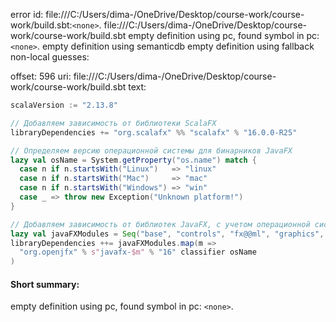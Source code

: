error id: file:///C:/Users/dima-/OneDrive/Desktop/course-work/course-work/build.sbt:`<none>`.
file:///C:/Users/dima-/OneDrive/Desktop/course-work/course-work/build.sbt
empty definition using pc, found symbol in pc: `<none>`.
empty definition using semanticdb
empty definition using fallback
non-local guesses:

offset: 596
uri: file:///C:/Users/dima-/OneDrive/Desktop/course-work/course-work/build.sbt
text:
```scala
scalaVersion := "2.13.8"

// Добавляем зависимость от библиотеки ScalaFX 
libraryDependencies += "org.scalafx" %% "scalafx" % "16.0.0-R25"

// Определяем версию операционной системы для бинарников JavaFX 
lazy val osName = System.getProperty("os.name") match {
  case n if n.startsWith("Linux")   => "linux"
  case n if n.startsWith("Mac")     => "mac"
  case n if n.startsWith("Windows") => "win"
  case _ => throw new Exception("Unknown platform!")
}

// Добавляем зависимость от библиотек JavaFX, с учетом операционной системы
lazy val javaFXModules = Seq("base", "controls", "fx@@ml", "graphics", "media", "swing", "web")
libraryDependencies ++= javaFXModules.map(m =>
  "org.openjfx" % s"javafx-$m" % "16" classifier osName
)
```


#### Short summary: 

empty definition using pc, found symbol in pc: `<none>`.